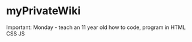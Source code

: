 # myPrivateWiki 
 
 Important: Monday - teach an 11 year old how to code, program in HTML CSS JS



